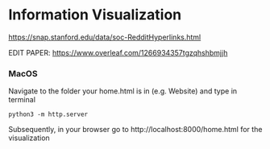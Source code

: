 # Information Visualization

https://snap.stanford.edu/data/soc-RedditHyperlinks.html

EDIT PAPER:
https://www.overleaf.com/1266934357tgzqhshbmjjh

### MacOS

Navigate to the folder your home.html is in (e.g. Website) and type in terminal

```
python3 -m http.server
```

Subsequently, in your browser go to http://localhost:8000/home.html for the visualization
